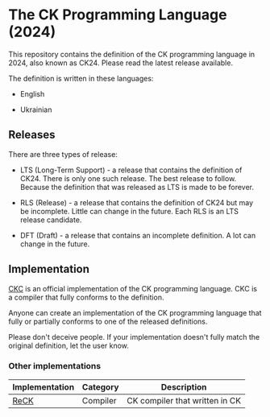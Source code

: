# The CK Programming Language (2024)

This repository contains the definition of the CK programming language in 2024, also known as CK24.
Please read the latest release available.

The definition is written in these languages:

 * English

 * Ukrainian

## Releases

There are three types of release:

 * LTS (Long-Term Support) - a release that contains the definition of CK24.
 There is only one such release.
 The best release to follow.
 Because the definition that was released as LTS is made to be forever.
 
 * RLS (Release) - a release that contains the definition of CK24 but may be incomplete.
 Little can change in the future. Each RLS is an LTS release candidate.
 
 * DFT (Draft) - a release that contains an incomplete definition.
 A lot can change in the future.

## Implementation

[CKC](https://github.com/psycoder-x/ckc) is an official implementation of the CK programming language.
CKC is a compiler that fully conforms to the definition.

Anyone can create an implementation of the CK programming language that fully or partially
conforms to one of the released definitions.

Please don't deceive people.
If your implementation doesn't fully match the original definition, let the user know.

### Other implementations

Implementation | Category | Description
-------------- | -------- | -----------
[ReCK](https://github.com/psycoder-x/ckc) | Compiler | CK compiler that written in CK
